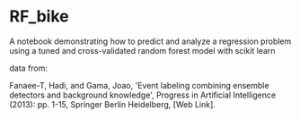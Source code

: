 # RF_bike

A notebook demonstrating how to predict and analyze a regression problem using a tuned and cross-validated random forest model with scikit learn

data from:

Fanaee-T, Hadi, and Gama, Joao, 'Event labeling combining ensemble detectors and background knowledge', Progress in Artificial Intelligence (2013): pp. 1-15, Springer Berlin Heidelberg, [Web Link]. 
